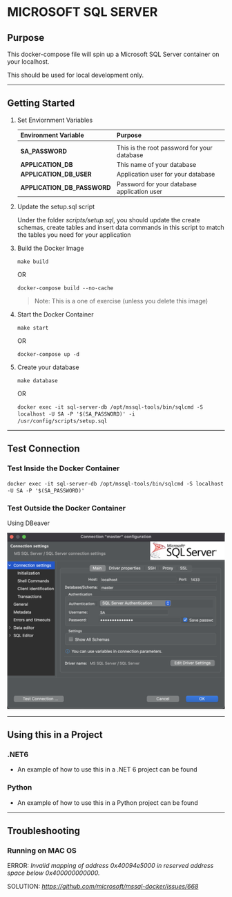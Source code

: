 # MICROSOFT SQL SERVER

## Purpose 

This docker-compose file will spin up a Microsoft SQL Server container on your localhost. 

This should be used for local development only. 


---
## Getting Started

1. Set Enviornment Variables 

    | **Environment Variable**      |  **Purpose**                                         |
    | ------------------------------| -----------------------------------------------------|
    |                               |                                                      | 
    | __SA_PASSWORD__               | This is the root password for your database          |
    | __APPLICATION_DB__            | This name of your database                           |
    | __APPLICATION_DB_USER__       | Application user for your database                   |
    | __APPLICATION_DB_PASSWORD__   | Password for your database application user          |



2. Update the setup.sql script

    Under the folder *scripts/setup.sql*, you should update the create schemas, create tables and insert data commands in this script to match the tables you need for your application 

3. Build the Docker Image 
    ```
    make build 
    ```
    OR
    ```
    docker-compose build --no-cache
    ```
    > Note: This is a one of exercise (unless you delete this image)

4. Start the Docker Container 
    ```
    make start
    ```
    OR
    ```
    docker-compose up -d
    ```

5. Create your database 
    ```
    make database
    ```
    OR 
    ```
    docker exec -it sql-server-db /opt/mssql-tools/bin/sqlcmd -S localhost -U SA -P '$(SA_PASSWORD)' -i /usr/config/scripts/setup.sql
    ```

---

## Test Connection

### Test Inside the Docker Container
```
docker exec -it sql-server-db /opt/mssql-tools/bin/sqlcmd -S localhost -U SA -P '$(SA_PASSWORD)'
```

### Test Outside the Docker Container

Using DBeaver 

![](./images/DBeaver.png)


---
## Using this in a Project

### .NET6

- An example of how to use this in a .NET 6 project can be found 


### Python

- An example of how to use this in a Python project can be found 

---
## Troubleshooting 

### Running on MAC OS 
ERROR: *Invalid mapping of address 0x40094e5000 in reserved address space below 0x400000000000.* 

SOLUTION: *https://github.com/microsoft/mssql-docker/issues/668*

